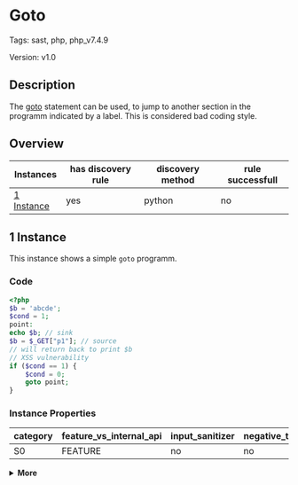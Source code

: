 [//]: # (This file is automatically generated. If you wish to make any changes, please use the JSON files and regenerate this file using the tpframework.)

# Goto

Tags: sast, php, php_v7.4.9

Version: v1.0

## Description

The [goto](https://www.php.net/manual/en/control-structures.goto.php) statement can be used, to jump to another section in the programm indicated by a label. This is considered bad coding style.

## Overview

| Instances                 | has discovery rule   | discovery method   | rule successfull   |
|---------------------------|----------------------|--------------------|--------------------|
| [1 Instance](#1-instance) | yes                  | python             | no                 |

## 1 Instance

This instance shows a simple `goto` programm.

### Code

```PHP
<?php
$b = 'abcde';
$cond = 1;
point:
echo $b; // sink
$b = $_GET["p1"]; // source
// will return back to print $b
// XSS vulnerability
if ($cond == 1) {
    $cond = 0;
    goto point;
}
```

### Instance Properties

| category   | feature_vs_internal_api   | input_sanitizer   | negative_test_case   | source_and_sink   |
|------------|---------------------------|-------------------|----------------------|-------------------|
| S0         | FEATURE                   | no                | no                   | no                |

<details markdown="1">
<summary>
<b>More</b></summary>

<details markdown="1">
<summary>

### Compile
</summary>

```bash
$_main:
     ; (lines=11, args=0, vars=2, tmps=7)
     ; (before optimizer)
     ; /.../PHP/55_goto/1_instance_55_goto/1_instance_55_goto.php:1-12
     ; return  [] RANGE[0..0]
0000 ASSIGN CV0($b) string("abcde")
0001 ASSIGN CV1($cond) int(1)
0002 ECHO CV0($b)
0003 T4 = FETCH_R (global) string("_GET")
0004 T5 = FETCH_DIM_R T4 string("p1")
0005 ASSIGN CV0($b) T5
0006 T7 = IS_EQUAL CV1($cond) int(1)
0007 JMPZ T7 0010
0008 ASSIGN CV1($cond) int(0)
0009 JMP 0002
0010 RETURN int(1)
```

</details>

<details markdown="1">
<summary>

### Discovery
</summary>

This instance could profit from source code discovery, as `goto` cannot be found on opcode level. The current rule is written in python and uses `grep` to find the keyword `goto`

```python
#!/usr/bin/env python3

import subprocess
import sys
from pathlib import Path

if __name__ == "__main__":
project_folder = Path(sys.argv[1])
cmd = "grep -Hn -r 'goto' " + str(project_folder)
try:
result = subprocess.check_output(cmd, shell=True)
results = result.decode('utf-8-sig')
results = results.split('\n')
for r in results[:-1]:
values = r.split(':')
line = values[1]
file = values[0]
if '.php' in file:
print(file + '%' + line)
except:
#no line found
print('')
```

| discovery method   | expected accuracy   |
|--------------------|---------------------|
| python             |                     |

</details>

<details markdown="1"open>
<summary>

### Measurement
</summary>

| Tool        | Comm_1   | Comm_2   | phpSAFE   | Progpilot   | RIPS   | WAP   | Ground Truth   |
|-------------|----------|----------|-----------|-------------|--------|-------|----------------|
| 08 Jun 2021 | yes      | no       | no        | no          | no     | no    | yes            |
| 22 May 2023 | yes      | no       |           |             |        |       | yes            |

</details>

</details>
